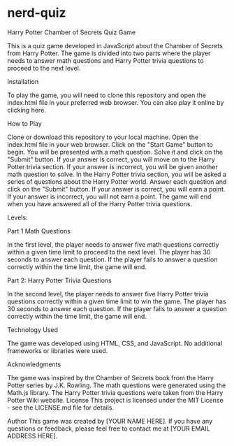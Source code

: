 # nerd-quiz

Harry Potter Chamber of Secrets Quiz Game

This is a quiz game developed in JavaScript about the Chamber of Secrets from Harry Potter. The game is divided into two parts where the player needs to answer math questions and Harry Potter trivia questions to proceed to the next level.

Installation

To play the game, you will need to clone this repository and open the index.html file in your preferred web browser. You can also play it online by clicking here.

How to Play

Clone or download this repository to your local machine.
Open the index.html file in your web browser.
Click on the "Start Game" button to begin.
You will be presented with a math question. Solve it and click on the "Submit" button.
If your answer is correct, you will move on to the Harry Potter trivia section. If your answer is incorrect, you will be given another math question to solve.
In the Harry Potter trivia section, you will be asked a series of questions about the Harry Potter world. Answer each question and click on the "Submit" button.
If your answer is correct, you will earn a point. If your answer is incorrect, you will not earn a point.
The game will end when you have answered all of the Harry Potter trivia questions.

Levels:

Part 1 Math Questions

In the first level, the player needs to answer five math questions correctly within a given time limit to proceed to the next level. The player has 30 seconds to answer each question. If the player fails to answer a question correctly within the time limit, the game will end.

Part 2: Harry Potter Trivia Questions

In the second level, the player needs to answer five Harry Potter trivia questions correctly within a given time limit to win the game. The player has 30 seconds to answer each question. If the player fails to answer a question correctly within the time limit, the game will end.

Technology Used

The game was developed using HTML, CSS, and JavaScript. No additional frameworks or libraries were used.

Acknowledgments

The game was inspired by the Chamber of Secrets book from the Harry Potter series by J.K. Rowling.
The math questions were generated using the Math.js library.
The Harry Potter trivia questions were taken from the Harry Potter Wiki website.
License
This project is licensed under the MIT License - see the LICENSE.md file for details.

Author
This game was created by [YOUR NAME HERE]. If you have any questions or feedback, please feel free to contact me at [YOUR EMAIL ADDRESS HERE].
